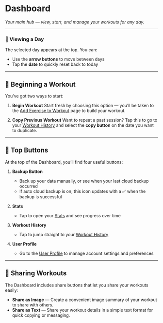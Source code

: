 # Dashboard

_Your main hub — view, start, and manage your workouts for any day._

---

### 📅 Viewing a Day

The selected day appears at the top. You can:

- Use the **arrow buttons** to move between days
- Tap the **date** to quickly reset back to today

---

## 💪 Beginning a Workout

You’ve got two ways to start:

1. **Begin Workout**
   Start fresh by choosing this option — you’ll be taken to the [Add Exercise to Workout](/exercises/add-to-workout) page to build your workout.

2. **Copy Previous Workout**
   Want to repeat a past session? Tap this to go to your [Workout History](/history) and select the **copy button** on the date you want to duplicate.

---

## 🔘 Top Buttons

At the top of the Dashboard, you’ll find four useful buttons:

1. **Backup Button**

   - Back up your data manually, or see when your last cloud backup occurred
   - If auto cloud backup is on, this icon updates with a ✅ when the backup is successful

2. **Stats**

   - Tap to open your [Stats](/stats/index) and see progress over time

3. **Workout History**

   - Tap to jump straight to your [Workout History](/workout-history)

4. **User Profile**

   - Go to the [User Profile](/user-profile) to manage account settings and preferences

---

## 🔄 Sharing Workouts

The Dashboard includes share buttons that let you share your workouts easily:

- **Share as Image** — Create a convenient image summary of your workout to share with others.
- **Share as Text** — Share your workout details in a simple text format for quick copying or messaging.
